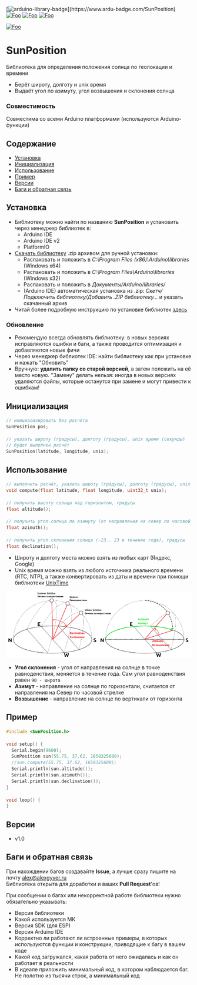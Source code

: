 [![arduino-library-badge](https://www.ardu-badge.com/badge/SunPosition.svg?)](https://www.ardu-badge.com/SunPosition)
[![Foo](https://img.shields.io/badge/Website-AlexGyver.ru-blue.svg?style=flat-square)](https://alexgyver.ru/)
[![Foo](https://img.shields.io/badge/%E2%82%BD$%E2%82%AC%20%D0%9D%D0%B0%20%D0%BF%D0%B8%D0%B2%D0%BE-%D1%81%20%D1%80%D1%8B%D0%B1%D0%BA%D0%BE%D0%B9-orange.svg?style=flat-square)](https://alexgyver.ru/support_alex/)
[![Foo](https://img.shields.io/badge/README-ENGLISH-blueviolet.svg?style=flat-square)](https://github-com.translate.goog/GyverLibs/SunPosition?_x_tr_sl=ru&_x_tr_tl=en)  

[![Foo](https://img.shields.io/badge/ПОДПИСАТЬСЯ-НА%20ОБНОВЛЕНИЯ-brightgreen.svg?style=social&logo=telegram&color=blue)](https://t.me/GyverLibs)

# SunPosition
Библиотека для определения положения солнца по геолокации и времени
- Берёт широту, долготу и unix время
- Выдаёт угол по азимуту, угол возвышения и склонения солнца

### Совместимость
Совместима со всеми Arduino платформами (используются Arduino-функции)

## Содержание
- [Установка](#install)
- [Инициализация](#init)
- [Использование](#usage)
- [Пример](#example)
- [Версии](#versions)
- [Баги и обратная связь](#feedback)

<a id="install"></a>
## Установка
- Библиотеку можно найти по названию **SunPosition** и установить через менеджер библиотек в:
    - Arduino IDE
    - Arduino IDE v2
    - PlatformIO
- [Скачать библиотеку](https://github.com/GyverLibs/SunPosition/archive/refs/heads/main.zip) .zip архивом для ручной установки:
    - Распаковать и положить в *C:\Program Files (x86)\Arduino\libraries* (Windows x64)
    - Распаковать и положить в *C:\Program Files\Arduino\libraries* (Windows x32)
    - Распаковать и положить в *Документы/Arduino/libraries/*
    - (Arduino IDE) автоматическая установка из .zip: *Скетч/Подключить библиотеку/Добавить .ZIP библиотеку…* и указать скачанный архив
- Читай более подробную инструкцию по установке библиотек [здесь](https://alexgyver.ru/arduino-first/#%D0%A3%D1%81%D1%82%D0%B0%D0%BD%D0%BE%D0%B2%D0%BA%D0%B0_%D0%B1%D0%B8%D0%B1%D0%BB%D0%B8%D0%BE%D1%82%D0%B5%D0%BA)
### Обновление
- Рекомендую всегда обновлять библиотеку: в новых версиях исправляются ошибки и баги, а также проводится оптимизация и добавляются новые фичи
- Через менеджер библиотек IDE: найти библиотеку как при установке и нажать "Обновить"
- Вручную: **удалить папку со старой версией**, а затем положить на её место новую. "Замену" делать нельзя: иногда в новых версиях удаляются файлы, которые останутся при замене и могут привести к ошибкам!


<a id="init"></a>
## Инициализация
```cpp
// инициализировать без расчёта
SunPosition pos;

// указать широту (градусы), долготу (градусы), unix время (секунды)
// будет выполнен расчёт
SunPosition(latitude, longitude, unix);
```

<a id="usage"></a>
## Использование
```cpp
// выполнить расчёт, указать широту (градусы), долготу (градусы), unix время (секунды)
void compute(float latitude, float longitude, uint32_t unix);
    
// получить высоту солнца над горизонтом, градусы
float altitude();

// получить угол солнца по азимуту (от направления на север по часовой стрелке), градусы
float azimuth();

// получить угол склонения солнца (-23.. 23 в течение года), градусы
float declination();
```

- Широту и долготу места можно взять из любых карт (Яндекс, Google)
- Unix время можно взять из любого источника реального времени (RTC, NTP), а также конвертировать из даты и времени при помощи библиотеки [UnixTime](https://github.com/GyverLibs/UnixTime)

![diagram](/doc/angles.png)  
- **Угол склонения** - угол от направления на солнце в точке равноденствия, меняется в течение года. Сам угол равноденствия равен `90 - широта`
- **Азимут** - направление на солнце по горизонтали, считается от направления на Север по часовой стрелке
- **Возвышение** - направление на солнце по вертикали от горизонта

<a id="example"></a>
## Пример
```cpp
#include <SunPosition.h>

void setup() {
  Serial.begin(9600);
  SunPosition sun(55.75, 37.62, 1658325600);
  //sun.compute(55.75, 37.62, 1658325600);
  Serial.println(sun.altitude());
  Serial.println(sun.azimuth());
  Serial.println(sun.declination());
}

void loop() {
}
```

<a id="versions"></a>
## Версии
- v1.0

<a id="feedback"></a>
## Баги и обратная связь
При нахождении багов создавайте **Issue**, а лучше сразу пишите на почту [alex@alexgyver.ru](mailto:alex@alexgyver.ru)  
Библиотека открыта для доработки и ваших **Pull Request**'ов!

При сообщении о багах или некорректной работе библиотеки нужно обязательно указывать:
- Версия библиотеки
- Какой используется МК
- Версия SDK (для ESP)
- Версия Arduino IDE
- Корректно ли работают ли встроенные примеры, в которых используются функции и конструкции, приводящие к багу в вашем коде
- Какой код загружался, какая работа от него ожидалась и как он работает в реальности
- В идеале приложить минимальный код, в котором наблюдается баг. Не полотно из тысячи строк, а минимальный код
